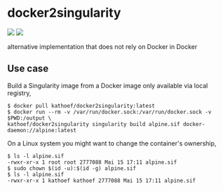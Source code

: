 # docker2singularity

![](https://github.com/kathoef/dgoielksdfg/actions/workflows/test-docker-image.yml/badge.svg?branch=main&event=push&event=workflow_dispatch)
![](https://shields.io/docker/image-size/kathoef/docker2singularity/latest)

alternative implementation that does not rely on Docker in Docker

## Use case

Build a Singularity image from a Docker image only available via local registry,

```
$ docker pull kathoef/docker2singularity:latest
$ docker run --rm -v /var/run/docker.sock:/var/run/docker.sock -v $PWD:/output \
kathoef/docker2singularity singularity build alpine.sif docker-daemon://alpine:latest
```

On a Linux system you might want to change the container's ownership,

```
$ ls -l alpine.sif
-rwxr-xr-x 1 root root 2777088 Mai 15 17:11 alpine.sif
$ sudo chown $(id -u):$(id -g) alpine.sif
$ ls -l alpine.sif
-rwxr-xr-x 1 kathoef kathoef 2777088 Mai 15 17:11 alpine.sif
```
